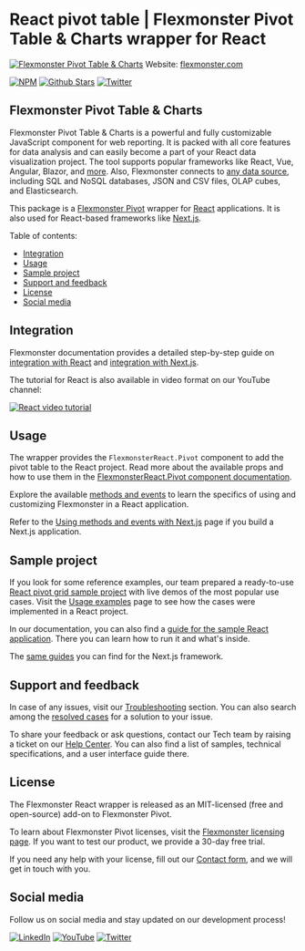 # React pivot table | Flexmonster Pivot Table & Charts wrapper for React
[![Flexmonster Pivot Table & Charts](https://static.flexmonster.com/uploads/2023/09/08090559/react.png)](https://www.flexmonster.com?r=wrap_react)
Website: [flexmonster.com](https://www.flexmonster.com?r=wrap_react)

[![NPM](https://img.shields.io/npm/v/react-flexmonster)](https://www.npmjs.com/package/react-flexmonster)
[![Github Stars](https://img.shields.io/github/stars/flexmonster?style=social)](https://github.com/flexmonster) [![Twitter](https://img.shields.io/twitter/follow/Flexmonster?style=social)](https://twitter.com/Flexmonster)
 

## Flexmonster Pivot Table & Charts

Flexmonster Pivot Table & Charts is a powerful and fully customizable JavaScript component for web reporting. It is packed with all core features for data analysis and can easily become a part of your React data visualization project. The tool supports popular frameworks like React, Vue, Angular, Blazor, and [more](https://www.flexmonster.com/doc/available-tutorials-integration?r=wrap_react). Also, Flexmonster connects to [any data source](https://www.flexmonster.com/doc/supported-data-sources?r=wrap_react), including SQL and NoSQL databases, JSON and CSV files, OLAP cubes, and Elasticsearch. 

This package is a [Flexmonster Pivot](https://www.flexmonster.com?r=wrap_react) wrapper for [React](https://react.dev/) applications. It is also used for React-based frameworks like [Next.js](https://nextjs.org/).

Table of contents:

* [Integration](#integration)
* [Usage](#usage)
* [Sample project](#sample-project)
* [Support and feedback](#support-and-feedback)
* [License](#license)
* [Social media](#social-media)

## Integration

Flexmonster documentation provides a detailed step-by-step guide on [іntegration with React](https://www.flexmonster.com/doc/integration-with-react/?r=wrap_react) and [integration with Next.js](https://www.flexmonster.com/doc/integration-with-next-js?r=wrap_react).

The tutorial for React is also available in video format on our YouTube channel:

[![React video tutorial](https://static.flexmonster.com/uploads/2025/09/02160048/React-preview.png)](https://youtu.be/OErNgDPyTR8)


## Usage

The wrapper provides  the  `FlexmonsterReact.Pivot` component to add the pivot table to the React project. Read more about the available props and how to use them in the [FlexmonsterReact.Pivot component documentation](https://www.flexmonster.com/doc/flexmonster-pivot-component-for-react?r=wrap_react).

Explore the available [methods and events](https://www.flexmonster.com/doc/using-methods-and-events-react?r=wrap_react) to learn the specifics of using and customizing Flexmonster in a React application.

Refer to the [Using methods and events with Next.js](https://www.flexmonster.com/doc/using-methods-and-events-next-js?r=wrap_react) page if you build a Next.js application.


## Sample project

If you look for some reference examples, our team prepared a ready-to-use [React pivot grid sample project](https://github.com/flexmonster/pivot-react?r=wrap_react) with live demos of the most popular use cases. Visit the [Usage examples](https://www.flexmonster.com/doc/usage-examples-react?r=wrap_react) page to see how the cases were implemented in a React project.

In our documentation, you can also find a [guide for the sample React application](https://www.flexmonster.com/doc/sample-react-project?r=wrap_react). There you can learn how to run it and what's inside.

The [same guides](https://www.flexmonster.com/doc/integration-with-next-js?r=wrap_react) you can find for the Next.js framework.


## Support and feedback

In case of any issues, visit our [Troubleshooting](https://www.flexmonster.com/doc/typical-errors?r=wrap_react) section. You can also search among the [resolved cases](https://www.flexmonster.com/technical-support?r=wrap_react) for a solution to your issue.

To share your feedback or ask questions, contact our Tech team by raising a ticket on our [Help Center](https://www.flexmonster.com/help-center?r=wrap_react). You can also find a list of samples, technical specifications, and a user interface guide there.

## License

The Flexmonster React wrapper is released as an MIT-licensed (free and open-source) add-on to Flexmonster Pivot.

To learn about Flexmonster Pivot licenses, visit the [Flexmonster licensing page](https://www.flexmonster.com/pivot-table-editions-and-pricing?r=wrap_react). 
If you want to test our product, we provide a 30-day free trial.

If you need any help with your license, fill out our [Contact form](https://www.flexmonster.com/contact-our-team?r=wrap_react), and we will get in touch with you.

## Social media

Follow us on social media and stay updated on our development process!

[![LinkedIn](https://img.shields.io/badge/LinkedIn-blue?style=for-the-badge&logo=linkedin&logoColor=white)](https://linkedin.com/company/flexmonster) [![YouTube](https://img.shields.io/badge/YouTube-red?style=for-the-badge&logo=youtube&logoColor=white)](https://youtube.com/user/FlexMonsterPivot) [![Twitter](https://img.shields.io/badge/Twitter-blue?style=for-the-badge&logo=twitter&logoColor=white)](https://twitter.com/flexmonster)
